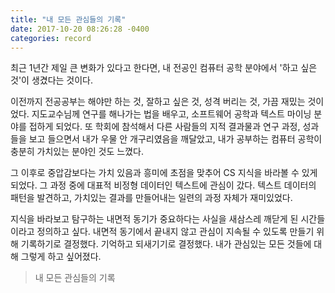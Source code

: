 ```yaml
---
title: "내 모든 관심들의 기록"
date: 2017-10-20 08:26:28 -0400
categories: record
---
```

최근 1년간 제일 큰 변화가 있다고 한다면, 내 전공인 컴퓨터 공학 분야에서 '하고 싶은 것'이 생겼다는 것이다.

이전까지 전공공부는 해야만 하는 것, 잘하고 싶은 것, 성격 버리는 것, 가끔 재밌는 것이었다. 지도교수님께 연구를 해나가는 법을 배우고, 소프트웨어 공학과 텍스트 마이닝 분야를 접하게 되었다. 또 학회에 참석해서 다른 사람들의 지적 결과물과 연구 과정, 성과들을 보고 들으면서 내가 우물 안 개구리였음을 깨달았고, 내가 공부하는 컴퓨터 공학이 충분히 가치있는 분야인 것도 느꼈다. 

그 이후로 중압감보다는 가치 있음과 흥미에 초점을 맞추어 CS 지식을 바라볼 수 있게 되었다. 그 과정 중에 대표적 비정형 데이터인 텍스트에 관심이 갔다. 텍스트 데이터의 패턴을 발견하고, 가치있는 결과를 만들어내는 일련의 과정 자체가 재미있었다. 

지식을 바라보고 탐구하는 내면적 동기가 중요하다는 사실을 새삼스레 깨닫게 된 시간들이라고 정의하고 싶다. 내면적 동기에서 끝내지 않고 관심이 지속될 수 있도록 만들기 위해 기록하기로 결정했다. 기억하고 되새기기로 결정했다. 내가 관심있는 모든 것들에 대해 그렇게 하고 싶어졌다.



> 내 모든 관심들의 기록

